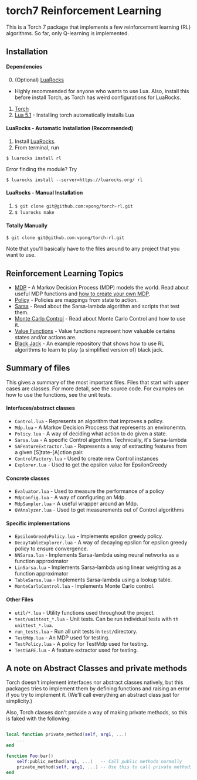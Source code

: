 # torch7 Reinforcement Learning
This is a Torch 7 package that implements a few reinforcement learning (RL)
algorithms. So far, only Q-learning is implemented.

## Installation
#### Dependencies

0. (Optional)
   [LuaRocks](https://github.com/keplerproject/luarocks/wiki/Download)
 - Highly recommended for anyone who wants to use Lua. Also, install this before
   install Torch, as Torch has weird configurations for LuaRocks.
1. [Torch](http://torch.ch/docs/getting-started.html)
2. [Lua 5.1](http://www.lua.org/download.html) - Installing torch automatically
   installs Lua

#### LuaRocks - Automatic Installation (Recommended)

1. Install [LuaRocks](https://github.com/keplerproject/luarocks/wiki/Download).
2. From terminal, run
```
$ luarocks install rl
```

Error finding the module? Try
```
$ luarocks install --server=https://luarocks.org/ rl
```

#### LuaRocks - Manual Installation
1. `$ git clone git@github.com:vpong/torch-rl.git`
2. `$ luarocks make`

#### Totally Manually
```
$ git clone git@github.com:vpong/torch-rl.git
```
Note that you'll basically have to the files around to any project that you want
to use.

## Reinforcement Learning Topics
* [MDP](doc/mdp.md) - A Markov Decision Process (MDP) models the world. Read
  about useful MDP functions and [how to create your own
  MDP](doc/mdp.md#create_mdp).
* [Policy](doc/policy.md) - Policies are mappings from state to action.
* [Sarsa](doc/sarsa.md) - Read about the Sarsa-lambda algorithm and scripts that
  test them.
* [Monte Carlo Control](doc/montecarlo.md) - Read about Monte Carlo Control and
  how to use it.
* [Value Functions](doc/valuefunctions.md) - Value functions represent how
  valuable certains states and/or actions are.
* [Black Jack](https://github.com/vpong/rl-example) - An example repository that
  shows how to use RL algorithms to learn to play (a simplified version of)
  black jack.

## Summary of files
This gives a summary of the most important files. Files that start with upper
cases are classes. For more detail, see the source code. For examples on how to
use the functions, see the unit tests.

#### Interfaces/abstract classes
* `Control.lua` - Represents an algorithm that improves a policy.
* `Mdp.lua` - A Markov Decision Proccess that represents an environemtn.
* `Policy.lua` - A way of deciding what action to do given a state.
* `Sarsa.lua` - A specific Control algorithm. Technically, it's Sarsa-lambda
* `SAFeatureExtractor.lua` - Represents a way of extracting features from a given
  [S]tate-[A]ction pair.
* `ControlFactory.lua` - Used to create new Control instances
* `Explorer.lua` - Used to get the epsilon value for EpsilonGreedy

#### Concrete classes
* `Evaluator.lua` - Used to measure the performance of a policy
* `MdpConfig.lua` - A way of configuring an Mdp.
* `MdpSampler.lua` - A useful wrapper around an Mdp.
* `QVAnalyzer.lua` - Used to get measurements out of Control algorithms

#### Specific implementations
* `EpsilonGreedyPolicy.lua` - Implements epsilon greedy policy.
* `DecayTableExplorer.lua` - A way of decaying epsilon for epsilon greedy policy
  to ensure convergence.
* `NNSarsa.lua` - Implements Sarsa-lambda using neural networks as a function
  approximator
* `LinSarsa.lua` - Implements Sarsa-lambda using linear weighting as a function
  approximator
* `TableSarsa.lua` - Implements Sarsa-lambda using a lookup table.
* `MonteCarloControl.lua` - Implements Monte Carlo control.

#### Other Files
* `util/*.lua` - Utility functions used throughout the project.
* `test/unittest_*.lua` - Unit tests. Can be run individual tests with `th
unittest_*.lua`.
* `run_tests.lua` - Run all unit tests in `test/`directory.
* `TestMdp.lua` - An MDP used for testing.
* `TestPolicy.lua` - A policy for TestMdp used for testing.
* `TestSAFE.lua` - A feature extractor used for testing.

## A note on Abstract Classes and private methods
Torch doesn't implement interfaces nor abstract classes natively, but this
packages tries to implement them by defining functions and raising an error if
you try to implement it. (We'll call everything an abstract class
just for simplicity.)

Also, Torch classes don't provide a way of making private methods, so this is
faked with the following:

```lua

local function private_method(self, arg1, ...)
    ...
end

function Foo:bar()
    self:public_method(arg1, ...)   -- Call public methods normally
    private_method(self, arg1, ...) -- Use this to call private methods
end
```
